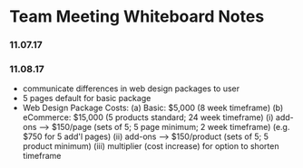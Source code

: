 # Team Meeting Whiteboard Notes

### 11.07.17

### 11.08.17
* communicate differences in web design packages to user
* 5 pages default for basic package
* Web Design Package Costs:
  (a) Basic: $5,000 (8 week timeframe)
  (b) eCommerce: $15,000 (5 products standard; 24 week timeframe)
    (i) add-ons --> $150/page (sets of 5; 5 page minimum; 2 week timeframe) (e.g. $750 for 5 add'l pages)
    (ii) add-ons --> $150/product (sets of 5; 5 product minimum)
    (iii) multiplier (cost increase) for option to shorten timeframe
